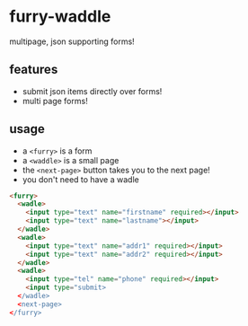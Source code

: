 # furry-waddle
multipage, json supporting forms!

## features
- submit json items directly over forms!
- multi page forms!

## usage
- a `<furry>` is a form
- a `<waddle>` is a small page
- the `<next-page>` button takes you to the next page!
- you don't need to have a wadle

```html
<furry>
  <wadle>
    <input type="text" name="firstname" required></input>
    <input type="text" name="lastname"></input>
  </wadle>
  <wadle>
    <input type="text" name="addr1" required></input>
    <input type="text" name="addr2" required></input>
  </wadle>
  <wadle>
    <input type="tel" name="phone" required></input>
    <input type="submit>
  </wadle>
  <next-page>
</furry>
```
